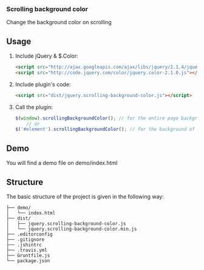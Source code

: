 
### Scrolling background color

Change the background color on scrolling

## Usage

1. Include jQuery & $.Color:

	```html
	<script src="http://ajax.googleapis.com/ajax/libs/jquery/2.1.4/jquery.min.js"></script>
	<script src="http://code.jquery.com/color/jquery.color-2.1.0.js"></script>
	```

2. Include plugin's code:

	```html
	<script src="dist/jquery.scrolling-background-color.js"></script>
	```

3. Call the plugin:

	```javascript
    $(window).scrollingBackgroundColor(); // for the entire page background
		// or
    $('#element').scrollingBackgroundColor(); // for the background of #element
	```

## Demo

You will find a demo file on demo/index.html

## Structure

The basic structure of the project is given in the following way:

```
├── demo/
│   └── index.html
├── dist/
│   ├── jquery.scrolling-background-color.js
│   └── jquery.scrolling-background-color.min.js
├── .editorconfig
├── .gitignore
├── .jshintrc
├── .travis.yml
├── Gruntfile.js
└── package.json
```
